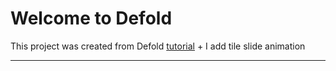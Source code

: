 # Welcome to Defold

This project was created from Defold [tutorial](https://defold.com/tutorials/15-puzzle/) + I add tile slide animation

---
